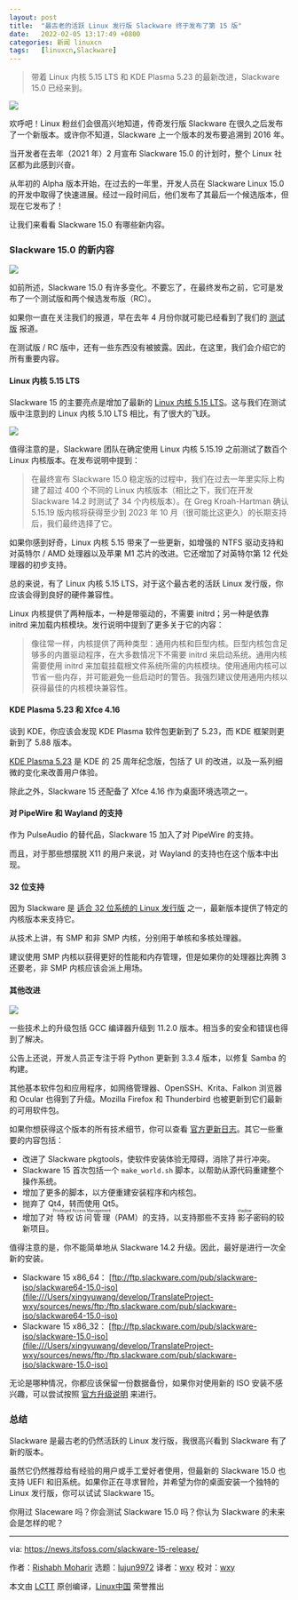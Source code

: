```yaml
---
layout: post
title:	"最古老的活跃 Linux 发行版 Slackware 终于发布了第 15 版"
date:	2022-02-05 13:17:49 +0800 
categories:	新闻 linuxcn 
tags:	[linuxcn,Slackware]
---
```




> 
> 带着 Linux 内核 5.15 LTS 和 KDE Plasma 5.23 的最新改进，Slackware 15.0 已经来到。
> 
> 
> 


![](/Asserts/Images//attachment/album/202202/05/131749nfvjvppj4jgre1er.png)


欢呼吧！Linux 粉丝们会很高兴地知道，传奇发行版 Slackware 在很久之后发布了一个新版本。或许你不知道，Slackware 上一个版本的发布要追溯到 2016 年。


当开发者在去年（2021 年）2 月宣布 Slackware 15.0 的计划时，整个 Linux 社区都为此感到兴奋。


从年初的 Alpha 版本开始，在过去的一年里，开发人员在 Slackware Linux 15.0 的开发中取得了快速进展。经过一段时间后，他们发布了其最后一个候选版本，但现在它发布了！


让我们来看看 Slackware 15.0 有哪些新内容。


### Slackware 15.0 的新内容


![](/Asserts/Images//attachment/album/202202/05/131751oo5x3g88x8zwtoog.png)


如前所述，Slackware 15.0 有许多变化。不要忘了，在最终发布之前，它可是发布了一个测试版和两个候选发布版（RC）。


如果你一直在关注我们的报道，早在去年 4 月份你就可能已经看到了我们的 [测试版](https://news.itsfoss.com/slackware-15-beta-release/) 报道。


在测试版 / RC 版中，还有一些东西没有被披露。因此，在这里，我们会介绍它的所有重要内容。


#### Linux 内核 5.15 LTS


Slackware 15 的主要亮点是增加了最新的 [Linux 内核 5.15 LTS](https://news.itsfoss.com/linux-kernel-5-15-release/)。这与我们在测试版中注意到的 Linux 内核 5.10 LTS 相比，有了很大的飞跃。


![](/Asserts/Images//attachment/album/202202/05/131752xt8qp30rdbdp5dnb.png)


值得注意的是，Slackware 团队在确定使用 Linux 内核 5.15.19 之前测试了数百个 Linux 内核版本。在发布说明中提到：



> 
> 在最终宣布 Slackware 15.0 稳定版的过程中，我们在过去一年里实际上构建了超过 400 个不同的 Linux 内核版本（相比之下，我们在开发 Slackware 14.2 时测试了 34 个内核版本）。在 Greg Kroah-Hartman 确认 5.15.19 版内核将获得至少到 2023 年 10 月（很可能比这更久）的长期支持后，我们最终选择了它。
> 
> 
> 


如果你感到好奇，Linux 内核 5.15 带来了一些更新，如增强的 NTFS 驱动支持和对英特尔 / AMD 处理器以及苹果 M1 芯片的改进。它还增加了对英特尔第 12 代处理器的初步支持。


总的来说，有了 Linux 内核 5.15 LTS，对于这个最古老的活跃 Linux 发行版，你应该会得到良好的硬件兼容性。


Linux 内核提供了两种版本，一种是带驱动的，不需要 initrd；另一种是依靠 initrd 来加载内核模块。发行说明中提到了更多关于它的内容：



> 
> 像往常一样，内核提供了两种类型：通用内核和巨型内核。巨型内核包含足够多的内置驱动程序，在大多数情况下不需要 initrd 来启动系统。通用内核需要使用 initrd 来加载挂载根文件系统所需的内核模块。使用通用内核可以节省一些内存，并可能避免一些启动时的警告。我强烈建议使用通用内核以获得最佳的内核模块兼容性。
> 
> 
> 


#### KDE Plasma 5.23 和 Xfce 4.16


谈到 KDE，你应该会发现 KDE Plasma 软件包更新到了 5.23，而 KDE 框架则更新到了 5.88 版本。


[KDE Plasma 5.23](https://news.itsfoss.com/kde-plasma-5-23-release/) 是 KDE 的 25 周年纪念版，包括了 UI 的改进，以及一系列细微的变化来改善用户体验。


除此之外，Slackware 15 还配备了 Xfce 4.16 作为桌面环境选项之一。


#### 对 PipeWire 和 Wayland 的支持


作为 PulseAudio 的替代品，Slackware 15 加入了对 PipeWire 的支持。


而且，对于那些想摆脱 X11 的用户来说，对 Wayland 的支持也在这个版本中出现。


#### 32 位支持


因为 Slackware 是 [适合 32 位系统的 Linux 发行版](https://itsfoss.com/32-bit-linux-distributions/) 之一，最新版本提供了特定的内核版本来支持它。


从技术上讲，有 SMP 和非 SMP 内核，分别用于单核和多核处理器。


建议使用 SMP 内核以获得更好的性能和内存管理，但是如果你的处理器比奔腾 3 还要老，非 SMP 内核应该会派上用场。


#### 其他改进


![](/Asserts/Images//attachment/album/202202/05/131753flcywzk5nnch0z5d.png)


一些技术上的升级包括 GCC 编译器升级到 11.2.0 版本。相当多的安全和错误也得到了解决。


公告上还说，开发人员正专注于将 Python 更新到 3.3.4 版本，以修复 Samba 的构建。


其他基本软件包和应用程序，如网络管理器、OpenSSH、Krita、Falkon 浏览器和 Ocular 也得到了升级。Mozilla Firefox 和 Thunderbird 也被更新到它们最新的可用软件包。


如果你想获得这个版本的所有技术细节，你可以查看 [官方更新日志](http://www.slackware.com/changelog/current.php?cpu=x86_64)。其它一些重要的内容包括：


* 改进了 Slackware pkgtools，使软件安装体验无障碍，消除了并行冲突。
* Slackware 15 首次包括一个 `make_world.sh` 脚本，以帮助从源代码重建整个操作系统。
* 增加了更多的脚本，以方便重建安装程序和内核包。
* 抛弃了 Qt4，转而使用 Qt5。
* 增加了对<ruby> 特权访问管理 <rt>  Privileged Access Management </rt></ruby>（PAM）的支持，以支持那些不支持<ruby> 影子 <rt>  shadow </rt></ruby>密码的较新项目。


值得注意的是，你不能简单地从 Slackware 14.2 升级。因此，最好是进行一次全新的安装。


* Slackware 15 x86\_64： [ftp://ftp.slackware.com/pub/slackware-iso/slackware64-15.0-iso](file:///Users/xingyuwang/develop/TranslateProject-wxy/sources/news/ftp:/ftp.slackware.com/pub/slackware-iso/slackware64-15.0-iso)
* Slackware 15 x86\_32： [ftp://ftp.slackware.com/pub/slackware-iso/slackware-15.0-iso](file:///Users/xingyuwang/develop/TranslateProject-wxy/sources/news/ftp:/ftp.slackware.com/pub/slackware-iso/slackware-15.0-iso)


无论是哪种情况，你都应该保留一份数据备份，如果你对使用新的 ISO 安装不感兴趣，可以尝试按照 [官方升级说明](https://ftp.osuosl.org/pub/slackware/slackware64-15.0/UPGRADE.TXT) 来进行。


### 总结


Slackware 是最古老的仍然活跃的 Linux 发行版，我很高兴看到 Slackware 有了新的版本。


虽然它仍然推荐给有经验的用户或手工爱好者使用，但最新的 Slackware 15.0 也支持 UEFI 和旧系统。如果你正在寻求冒险，并希望为你的桌面安装一个独特的 Linux 发行版，你可以试试 Slackware 15。


你用过 Slaceware 吗？你会测试 Slackware 15.0 吗？你认为 Slackware 的未来会是怎样的呢？




---


via: <https://news.itsfoss.com/slackware-15-release/>


作者：[Rishabh Moharir](https://news.itsfoss.com/author/rishabh/) 选题：[lujun9972](https://github.com/lujun9972) 译者：[wxy](https://github.com/wxy) 校对：[wxy](https://github.com/wxy)


本文由 [LCTT](https://github.com/LCTT/TranslateProject) 原创编译，[Linux中国](https://linux.cn/) 荣誉推出
